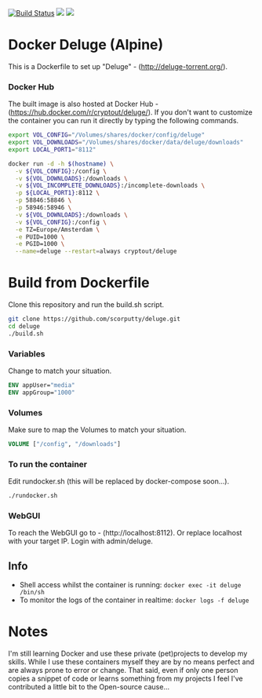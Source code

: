 [![Build Status](https://travis-ci.org/scorputty/deluge.svg?branch=master)](https://travis-ci.org/scorputty/deluge)
[![](https://images.microbadger.com/badges/image/cryptout/deluge.svg)](https://microbadger.com/images/cryptout/deluge "Get your own image badge on microbadger.com")
[![](https://images.microbadger.com/badges/version/cryptout/deluge.svg)](https://microbadger.com/images/cryptout/deluge "Get your own version badge on microbadger.com")

# Docker Deluge (Alpine)

This is a Dockerfile to set up "Deluge" - (http://deluge-torrent.org/).

### Docker Hub
The built image is also hosted at Docker Hub - (https://hub.docker.com/r/cryptout/deluge/).
If you don't want to customize the container you can run it directly by typing the following commands.
```sh
export VOL_CONFIG="/Volumes/shares/docker/config/deluge"
export VOL_DOWNLOADS="/Volumes/shares/docker/data/deluge/downloads"
export LOCAL_PORT1="8112"

docker run -d -h $(hostname) \
  -v ${VOL_CONFIG}:/config \
  -v ${VOL_DOWNLOADS}:/downloads \
  -v ${VOL_INCOMPLETE_DOWNLOADS}:/incomplete-downloads \
  -p ${LOCAL_PORT1}:8112 \
  -p 58846:58846 \
  -p 58946:58946 \
  -v ${VOL_DOWNLOADS}:/downloads \
  -v ${VOL_CONFIG}:/config \
  -e TZ=Europe/Amsterdam \
  -e PUID=1000 \
  -e PGID=1000 \
  --name=deluge --restart=always cryptout/deluge
```

# Build from Dockerfile
Clone this repository and run the build.sh script.
```sh
git clone https://github.com/scorputty/deluge.git
cd deluge
./build.sh
```

### Variables
Change to match your situation.
```Dockerfile
ENV appUser="media"
ENV appGroup="1000"
```

### Volumes
Make sure to map the Volumes to match your situation.
```Dockerfile
VOLUME ["/config", "/downloads"]
```

### To run the container
Edit rundocker.sh (this will be replaced by docker-compose soon...).
```sh
./rundocker.sh
```

### WebGUI
To reach the WebGUI go to - (http://localhost:8112).
Or replace localhost with your target IP. Login with admin/deluge.

## Info
* Shell access whilst the container is running: `docker exec -it deluge /bin/sh`
* To monitor the logs of the container in realtime: `docker logs -f deluge`

# Notes
I'm still learning Docker and use these private (pet)projects to develop my skills.
While I use these containers myself they are by no means perfect and are always prone to error or change.
That said, even if only one person copies a snippet of code or learns something from my projects I feel I've contributed a little bit to the Open-source cause...
